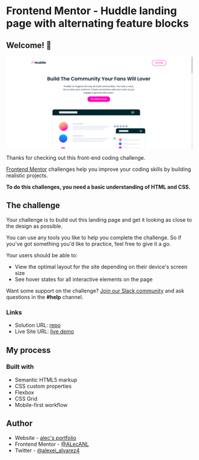 # Frontend Mentor - Huddle landing page with alternating feature blocks

## Welcome! 👋

![screenshot](/src/assets/design/design.png)

Thanks for checking out this front-end coding challenge.

[Frontend Mentor](https://www.frontendmentor.io) challenges help you improve your coding skills by building realistic projects.

**To do this challenges, you need a basic understanding of HTML and CSS.**

## The challenge

Your challenge is to build out this landing page and get it looking as close to the design as possible.

You can use any tools you like to help you complete the challenge. So if you've got something you'd like to practice, feel free to give it a go.

Your users should be able to:

- View the optimal layout for the site depending on their device's screen size
- See hover states for all interactive elements on the page

Want some support on the challenge? [Join our Slack community](https://www.frontendmentor.io/slack) and ask questions in the **#help** channel.

### Links

- Solution URL: [repo](https://github.com/AlecANL/huddle-landing-page)
- Live Site URL: [live demo](https://alecanl.github.io/huddle-landing-page/)

## My process

### Built with

- Semantic HTML5 markup
- CSS custom properties
- Flexbox
- CSS Grid
- Mobile-first workflow

## Author

- Website - [alec's portfolio](https://alec-portfolio-dev.vercel.app/)
- Frontend Mentor - [@ALecANL](https://www.frontendmentor.io/profile/alecanl)
- Twitter - [@alexei_alvarez4](https://www.twitter.com/alexei_alvarez4)
